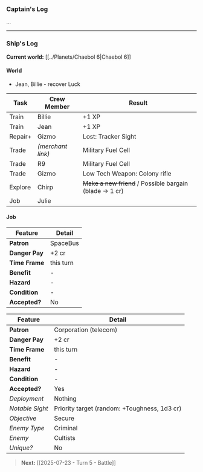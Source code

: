 ### Captain's Log

...

---

### Ship's Log

**Current world:** [[../Planets/Chaebol 6|Chaebol 6]]

#### World

* Jean, Billie - recover Luck

| Task    | Crew Member       | Result                                                   |
| ------- | ----------------- | -------------------------------------------------------- |
| Train   | Billie            | +1 XP                                                    |
| Train   | Jean              | +1 XP                                                    |
| Repair+ | Gizmo             | Lost: Tracker Sight                                      |
| Trade   | *(merchant link)* | Military Fuel Cell                                       |
| Trade   | R9                | Military Fuel Cell                                       |
| Trade   | Gizmo             | Low Tech Weapon: Colony rifle                            |
| Explore | Chirp             | ~~Make a new friend~~ / Possible bargain (blade -> 1 cr) |
| Job     | Julie             |                                                          |

#### Job

| Feature        | Detail    |
| -------------- | --------- |
| **Patron**     | SpaceBus  |
| **Danger Pay** | +2 cr     |
| **Time Frame** | this turn |
| **Benefit**    | -         |
| **Hazard**     | -         |
| **Condition**  | -         |
| **Accepted?**  | No        |

| Feature         | Detail                                       |
| --------------- | -------------------------------------------- |
| **Patron**      | Corporation (telecom)                        |
| **Danger Pay**  | +2 cr                                        |
| **Time Frame**  | this turn                                    |
| **Benefit**     | -                                            |
| **Hazard**      | -                                            |
| **Condition**   | -                                            |
| **Accepted?**   | Yes                                          |
| *Deployment*    | Nothing                                      |
| *Notable Sight* | Priority target (random: +Toughness, 1d3 cr) |
| *Objective*     | Secure                                       |
| *Enemy Type*    | Criminal                                     |
| *Enemy*         | Cultists                                     |
| *Unique?*       | No                                           |

> **Next:** [[2025-07-23 - Turn 5 - Battle]]
